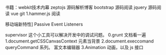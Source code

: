  

书籍：webkit技术内幕
zeptojs 源码解析博客
bootstrap 源码阅读
jquery 源码阅读
vue
git
1.hammer.js 阅读



 

移动端新特性] Passive Event Listeners

supervisor 这个小工具可以解决开发中的调试问题。 
0.grunt 文档看一遍
1.document.getCSSCanvasContext  元素当背景
2.document.execcomand  queryCommand 系列。 富文本编辑器
3.Animation  动画，以及 js 接口